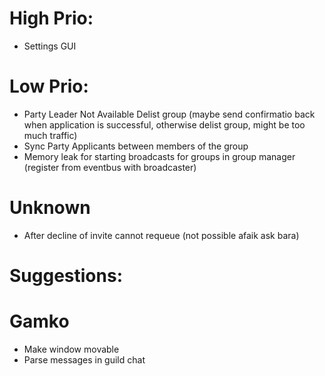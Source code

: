 # High Prio:
* Settings GUI

# Low Prio:
* Party Leader Not Available Delist group (maybe send confirmatio back when application is successful, otherwise delist group, might be too much traffic)
* Sync Party Applicants between members of the group
* Memory leak for starting broadcasts for groups in group manager (register from eventbus with broadcaster)

# Unknown
* After decline of invite cannot requeue (not possible afaik ask bara)

# Suggestions:

# Gamko
* Make window movable
* Parse messages in guild chat